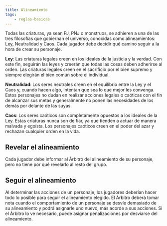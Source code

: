 ```yaml
---
title: Alineamiento
tags:
    - reglas-basicas
---
```


Todas las criaturas, ya sean PJ, PNJ o monstruos, se adhieren a una de las tres filosofías que gobiernan el universo, conocidas como alineamientos: Ley, Neutralidad y Caos. Cada jugador debe decidir qué camino seguir a la hora de crear su personaje.

**Ley**: Las criaturas legales creen en los ideales de la justicia y la verdad. Con este fin, seguirán las leyes y creerán que todas las cosas deben adherirse al orden. Las criaturas legales creen en el sacrificio por el bien supremo y siempre elegirán el bien común sobre el individual.

**Neutralidad**: Los seres neutrales creen en el equilibrio entre la Ley y el Caos y, cuando hacen algo, intentan que sea lo que mejor les convenga. Estos personajes no dudan en realizar acciones legales o caóticas con el fin de alcanzar sus metas y generalmente no ponen las necesidades de los demás por delante de las suyas.

**Caos**: Los seres caóticos son completamente opuestos a los ideales de la Ley. Estas criaturas nunca son de fiar, ya que tienden a actuar de manera malvada y egoísta. Los personajes caóticos creen en el poder del azar y rechazan cualquier orden en la vida.

## Revelar el alineamiento
Cada jugador debe informar al Árbitro del alineamiento de su personaje, pero no tiene por qué revelarlo al resto del grupo.

## Seguir el alineamiento
Al determinar las acciones de un personaje, los jugadores deberían hacer todo lo posible para seguir el alineamiento elegido. El Árbitro deberá tomar nota cuando el comportamiento de un personaje se desvíe demasiado de su alineamiento y podrá asignarle uno nuevo, más acorde a sus acciones. Si el Árbitro lo ve necesario, puede asignar penalizaciones por desviarse del alineamiento.
